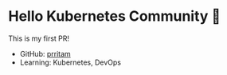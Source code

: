 # Hello Kubernetes Community 👋

This is my first PR!

- GitHub: [prritam](https://github.com/prritam)
- Learning: Kubernetes, DevOps

